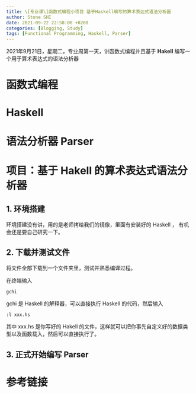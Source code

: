 ```yaml
---
title: \[专业课\]函数式编程小项目 基于Haskell编写的算术表达式语法分析器
author: Stone SHI
date: 2021-09-22 22:58:00 +0200
categories: [Blogging, Study]
tags: [Functional Programming, Haskell, Parser]
---
```


2021年9月21日，星期二，专业周第一天，讲函数式编程并且基于 **Hakell** 编写一个用于算术表达式的语法分析器

# 函数式编程

# Haskell

# 语法分析器 Parser

# 项目：基于 Hakell 的算术表达式语法分析器

## 1. 环境搭建

环境搭建没有讲，用的是老师拷给我们的镜像，里面有安装好的 Haskell ， 有机会还是要自己研究一下。

## 2. 下载并测试文件

将文件全部下载到一个文件夹里，测试并熟悉编译过程。

在终端输入

```sh
gchi
```
gchi 是 Haskell 的解释器，可以直接执行 Haskell 的代码，然后输入

```Hakell
:l xxx.hs
```
其中 xxx.hs 是你写好的 Hakell 的文件，这样就可以把你事先自定义好的数据类型以及函数载入，然后可以直接执行了。

## 3. 正式开始编写 Parser

# 参考链接
